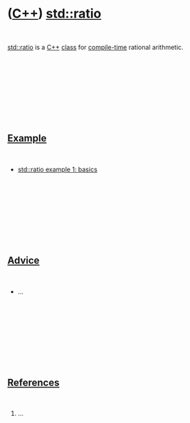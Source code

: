 



 

 

 

 

 

([C++](Cpp.htm)) [std::ratio](CppRatio.htm)
===========================================

 

[std::ratio](CppRatio.htm) is a [C++](Cpp11.htm) [class](CppClass.htm)
for [compile-time](CppCompileTime.htm) rational arithmetic.

 

 

 

 

 

[Example](CppExample.htm)
-------------------------

 

-   [std::ratio example 1: basics](CppRatioExample1.htm)

 

 

 

 

 

[Advice](CppAdvice.htm)
-----------------------

 

-   ...

 

 

 

 

 

[References](CppReferences.htm)
-------------------------------

 

1.  ...

 

 

 

 

 





 



